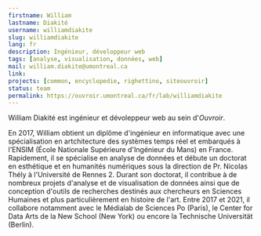```yaml
---
firstname: William
lastname: Diakité
username: williamdiakite
slug: williamdiakite
lang: fr
description: Ingénieur, développeur web
tags: [analyse, visualisation, données, web]
mail: william.diakite@umontreal.ca
link: 
projects: [common, encyclopedie, righettino, siteouvroir]
status: team
permalink: https://ouvroir.umontreal.ca/fr/lab/williamdiakite
---
```


William Diakité est ingénieur et dévoleppeur web au sein d'_Ouvroir_. 

En 2017, William obtient un diplôme d'ingénieur en informatique avec une spécialisation en artchitecture des systèmes temps réel et embarqués à l'ENSIM (École Nationale Supérieure d'Ingénieur du Mans) en France. Rapidement, il se spécialise en analyse de données et débute un doctorat en esthétique et en humanités numériques sous la direction de Pr. Nicolas Thély à l'Université de Rennes 2. Durant son doctorat, il contribue à de nombreux projets d'analyse et de visualisation de données ainsi que de conception d'outils de recherches destinés aux chercheurs en Sciences Humaines et plus particulièrement en histoire de l'art. Entre 2017 et 2021, il collabore notamment avec le Médialab de Sciences Po (Paris), le Center for Data Arts de la New School (New York) ou encore la Technische Universität (Berlin).
